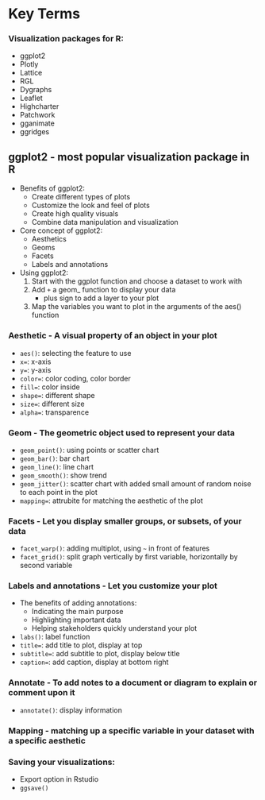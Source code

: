 # Key Terms

### Visualization packages for R:

- ggplot2
- Plotly
- Lattice
- RGL
- Dygraphs
- Leaflet
- Highcharter
- Patchwork
- gganimate
- ggridges

## ggplot2 - most popular visualization package in R

- Benefits of ggplot2:
  - Create different types of plots
  - Customize the look and feel of plots
  - Create high quality visuals
  - Combine data manipulation and visualization
- Core concept of ggplot2:
  - Aesthetics
  - Geoms
  - Facets
  - Labels and annotations
- Using ggplot2:
  1. Start with the ggplot function and choose a dataset to work with
  2. Add `+` a geom\_ function to display your data
     - plus sign to add a layer to your plot
  3. Map the variables you want to plot in the arguments of the aes() function

### Aesthetic - A visual property of an object in your plot

- `aes()`: selecting the feature to use
- `x=`: x-axis
- `y=`: y-axis
- `color=`: color coding, color border
- `fill=`: color inside
- `shape=`: different shape
- `size=`: different size
- `alpha=`: transparence

### Geom - The geometric object used to represent your data

- `geom_point()`: using points or scatter chart
- `geom_bar()`: bar chart
- `geom_line()`: line chart
- `geom_smooth()`: show trend
- `geom_jitter()`: scatter chart with added small amount of random noise to each point in the plot
- `mapping=`: attrubite for matching the aesthetic of the plot

### Facets - Let you display smaller groups, or subsets, of your data

- `facet_warp()`: adding multiplot, using `~` in front of features
- `facet_grid()`: split graph vertically by first variable, horizontally by second variable

### Labels and annotations - Let you customize your plot

- The benefits of adding annotations:
  - Indicating the main purpose
  - Highlighting important data
  - Helping stakeholders quickly understand your plot
- `labs()`: label function
- `title=`: add title to plot, display at top
- `subtitle=`: add subtitle to plot, display below title
- `caption=`: add caption, display at bottom right

### Annotate - To add notes to a document or diagram to explain or comment upon it

- `annotate()`: display information

### Mapping - matching up a specific variable in your dataset with a specific aesthetic

### Saving your visualizations:

- Export option in Rstudio
- `ggsave()`
